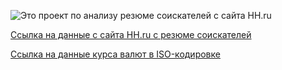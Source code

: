 ![Это проект по анализу резюме соискателей с сайта HH.ru](https://yandex.ru/images/search?pos=6&img_url=http%3A%2F%2Flk-gid.ru%2Fwp-content%2Fuploads%2F2020%2F05%2Fhh-logo.png&text=hh%20ru%20картинка&lr=38&rpt=simage&source=serp&rlt_url=https%3A%2F%2Favatars.mds.yandex.net%2Fget-zen_doc%2F3415410%2Fpub_5fbced3e9e83245705d21542_5fbcee9a9e83245705d4ebe0%2Fscale_1200&ogl_url=http%3A%2F%2Flk-gid.ru%2Fwp-content%2Fuploads%2F2020%2F05%2Fhh-logo.png)

[Ссылка на данные с сайта HH.ru c резюме соискателей](https://drive.google.com/file/d/1Kb78mAWYKcYlellTGhIjPI-bCcKbGuTn/view?usp=sharing)


[Ссылка на данные курса валют в ISO-кодировке](https://lms.skillfactory.ru/assets/courseware/v1/15abf80f45a2f3e93c3274101b451c67/asset-v1:SkillFactory+DST-3.0+28FEB2021+type@asset+block/ExchangeRates.zip)
